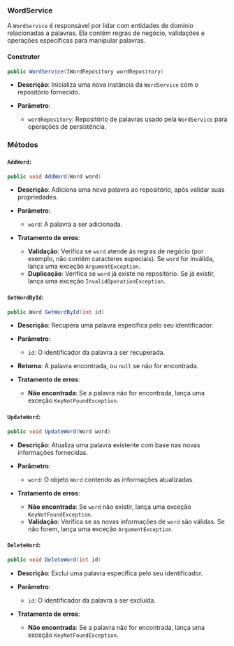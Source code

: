 ### **WordService**

A `WordService` é responsável por lidar com entidades de domínio relacionadas a palavras. Ela contém regras de negócio, validações e operações específicas para manipular palavras.

#### **Construtor**

```csharp
public WordService(IWordRepository wordRepository)
```
- **Descrição**: Inicializa uma nova instância da `WordService` com o repositório fornecido.

- **Parâmetro**:
  - `wordRepository`: Repositório de palavras usado pela `WordService` para operações de persistência.

### **Métodos**

#### **`AddWord`**:

```csharp
public void AddWord(Word word)
```
- **Descrição**: Adiciona uma nova palavra ao repositório, após validar suas propriedades.

- **Parâmetro**:
  - `word`: A palavra a ser adicionada.

- **Tratamento de erros**:
  - **Validação**: Verifica se `word` atende às regras de negócio (por exemplo, não contém caracteres especiais). Se `word` for inválida, lança uma exceção `ArgumentException`.
  - **Duplicação**: Verifica se `word` já existe no repositório. Se já existir, lança uma exceção `InvalidOperationException`.

#### **`GetWordById`**:

```csharp
public Word GetWordById(int id)
```
- **Descrição**: Recupera uma palavra específica pelo seu identificador.

- **Parâmetro**:
  - `id`: O identificador da palavra a ser recuperada.

- **Retorna**: A palavra encontrada, ou `null` se não for encontrada.

- **Tratamento de erros**:
  - **Não encontrada**: Se a palavra não for encontrada, lança uma exceção `KeyNotFoundException`.

#### **`UpdateWord`**:

```csharp
public void UpdateWord(Word word)
```
- **Descrição**: Atualiza uma palavra existente com base nas novas informações fornecidas.

- **Parâmetro**:
  - `word`: O objeto `Word` contendo as informações atualizadas.

- **Tratamento de erros**:
  - **Não encontrada**: Se `word` não existir, lança uma exceção `KeyNotFoundException`.
  - **Validação**: Verifica se as novas informações de `word` são válidas. Se não forem, lança uma exceção `ArgumentException`.

#### **`DeleteWord`**:

```csharp
public void DeleteWord(int id)
```
- **Descrição**: Exclui uma palavra específica pelo seu identificador.

- **Parâmetro**:
  - `id`: O identificador da palavra a ser excluída.

- **Tratamento de erros**:
  - **Não encontrada**: Se a palavra não for encontrada, lança uma exceção `KeyNotFoundException`.